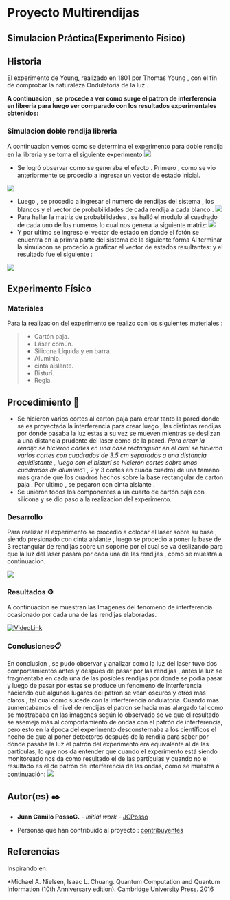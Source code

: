 # Proyecto Multirendijas 
## Simulacion Práctica(Experimento Físico)

## Historia
El experimento de Young, realizado en 1801 por Thomas Young , con el fin de comprobar la naturaleza Ondulatoria de la luz .

**A continuacion , se procede a ver como surge el patron de interferencia en libreria para luego ser comparado con los resultados experimentales obtenidos:**

### Simulacion doble rendija libreria

A continuacion  vemos como se determina el experimento  para doble rendija en la libreria y se toma el siguiente experimento
![](src/6.PNG)

* Se logró observar como se generaba el efecto . Primero , como se vio anteriormente se procedio a ingresar un vector  de estado inicial.

![](src/7.PNG)
* Luego ,  se procedio a ingresar el numero de rendijas del sistema , los blancos y el vector de probabilidades de cada rendija a cada blanco .
![](src/8.PNG)
* Para hallar la matriz de probabilidades , se  halló el modulo al cuadrado de cada  uno de los numeros lo cual nos genera la siguiente matriz:
![](src/9.PNG)
* Y por ultimo se ingreso el vector de estado en donde  el fotón se enuentra en la primra parte del sistema  de la siguiente forma 
Al terminar la simulacon se procedio a graficar el vector de estados resultantes: y el resultado fue el siguiente :

![](src/4.png)

## Experimento Físico
### Materiales 
Para la realizacion del experimento se realizo con los siguientes materiales  :
>- Cartón paja.
>- Láser común.
>- Silicona Líquida y en barra.
>- Aluminio.
>- cinta aislante.
>- Bisturí.
>- Regla.
## Procedimiento 🚀
*  Se hicieron varios cortes al carton paja para crear tanto  la pared donde se es proyectada la interferencia  para crear luego , las distintas rendijas por donde pasaba la luz estas a su vez se mueven mientras se deslizan a una distancia prudente del laser como de la pared.
*Para crear la rendija se hicieron cortes en una base rectangular en el cual se hicieron varios cortes con cuadrados de 3.5 cm separados a una distancia equidistante ,  luego con el bisturí se hicieron cortes sobre unos cuadrados de aluminio*1 , 2 y 3 cortes en cuada cuadro)  de una tamano mas grande que los cuadros hechos sobre la base rectangular de carton paja . Por ultimo , se pegaron con cinta aislante .
* Se unieron todos los componentes  a  un cuarto de cartón paja con silicona y se dio paso a la realizacion del experimento.

### Desarrollo 
Para realizar el experimento se procedio a colocar el laser sobre su base , siendo presionado con cinta aislante , luego se procedio a poner la base de 3 rectangular de rendijas sobre un soporte por el cual se va deslizando para que la luz del laser pasara por cada una de las rendijas , como se muestra a continuacion.

![](src/2.jpeg)

### Resultados ⚙️

A continuacion se muestran las Imagenes  del  fenomeno de interferencia ocasionado por cada una de las rendijas elaboradas.

[![VideoLink](src/3.jpeg)](https://www.youtube.com/watch?v=ww_fMEEHPKs)


### Conclusiones📋
En conclusion , se pudo observar y analizar como  la luz del laser tuvo dos comportamientos antes y despues de pasar por las rendijas , antes la luz se fragmentaba en cada una de las posibles rendijas por donde se podia pasar y luego de pasar por estas   se produce un fenomeno de interferencia haciendo que algunos lugares del patron se vean oscuros y otros mas claros , tal cual como sucede con la interferencia ondulatoria. Cuando mas aumentabamos el nivel de rendijas el patron se hacia mas alargado  tal como se mostrababa en las imagenes
según lo observado se ve que el resultado se asemeja más al comportamiento de ondas con el patrón de interferencia, pero esto en la época del experimento desconsternaba a los científicos el hecho de que al poner detectores después de la rendija para saber por dónde pasaba la luz el patrón del experimento era equivalente al de las partículas, lo que nos da entender que cuando el experimento está siendo monitoreado nos da como resultado el de las partículas y cuando no el resultado es el de patrón de interferencia de las ondas, como se muestra a continuación:
![](src/1.jpeg)

## Autor(es) ✒️

* **Juan Camilo PossoG.** - *Initial work* - [JCPosso](https://github.com/JCPosso)

* Personas que han contribuido al proyecto : [contribuyentes](https://github.com/JCPosso/complexNumbers/contributors)

## Referencias
Inspirando en:

*Michael A. Nielsen, Isaac L. Chuang. Quantum Computation and Quantum Information (10th Anniversary edition). Cambridge University Press. 2016

